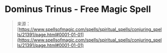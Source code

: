 <!--yml
category: 未分类
date: 2024-06-12 19:04:50
-->

# Dominus Trinus - Free Magic Spell

> 来源：[https://www.spellsofmagic.com/spells/spiritual_spells/conjuring_spells/21391/page.html#0001-01-01](https://www.spellsofmagic.com/spells/spiritual_spells/conjuring_spells/21391/page.html#0001-01-01)